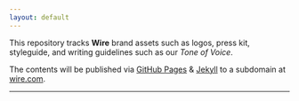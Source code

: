 ```yaml
---
layout: default
---
```


This repository tracks **Wire** brand assets such as logos, press kit, styleguide, and writing guidelines such as our _Tone of Voice_.

The contents will be published via [GitHub Pages][1] & [Jekyll][2] to a subdomain at [wire.com][3].

---

[1]: https://pages.github.com
[2]: https://jekyllrb.com
[3]: http://wire.com
